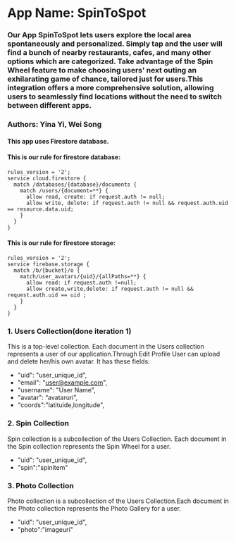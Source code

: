 # App Name: SpinToSpot
### Our App SpinToSpot lets users explore the local area spontaneously and personalized. Simply tap and the user will find a bunch of nearby restaurants, cafes, and many other options which are categorized. Take advantage of the Spin Wheel feature to make choosing users' next outing an exhilarating game of chance, tailored just for users.This integration offers a more comprehensive solution, allowing users to seamlessly find locations without the need to switch between different apps.
###    Authors: Yina Yi, Wei Song

#### This app uses Firestore database.
#### This is our rule for firestore database:
```
rules_version = '2';
service cloud.firestore {
  match /databases/{database}/documents { 
    match /users/{document=**} {
      allow read, create: if request.auth != null;
      allow write, delete: if request.auth != null && request.auth.uid == resource.data.uid;
    }
  }
}
```
#### This is our rule for firestore storage:
```
rules_version = '2';
service firebase.storage {
  match /b/{bucket}/o {
    match/user_avatars/{uid}/{allPaths=**} {
      allow read: if request.auth !=null;
      allow create,write,delete: if request.auth != null && request.auth.uid == uid ;
    }
  }
}
```
###  1. Users Collection(done iteration 1)
This is a top-level collection. Each document in the Users collection represents a user of our application.Through Edit Profile User can upload and delete her/his own avatar. 
It has these fields:

-   "uid": "user_unique_id",
-   "email": "user@example.com",
-   "username": "User Name",
-   "avatar": “avataruri”,
-   "coords":"latituide,longitude",
  
###  2. Spin Collection
Spin collection is a subcollection of the Users Collection. Each document in the Spin collection represents the Spin Wheel  for a user. 

-   "uid": "user_unique_id",
-   "spin":"spinitem"
  
###  3. Photo Collection
Photo collection is a subcollection of the Users Collection.Each document in the Photo collection represents the Photo Gallery for a user. 

-   "uid": "user_unique_id",
-   "photo":"imageuri"





